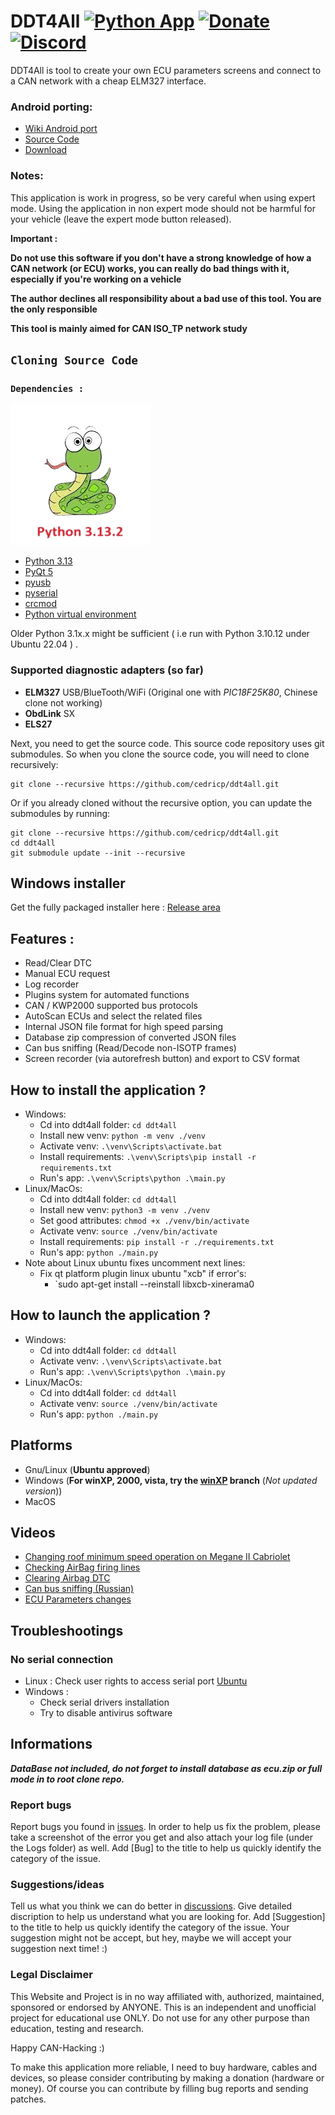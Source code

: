 # DDT4All [![Python App](https://github.com/cedricp/ddt4all/actions/workflows/python-app.yml/badge.svg)](https://github.com/cedricp/ddt4all/actions/workflows/python-app.yml) [![Donate](https://img.shields.io/badge/Donate-PayPal-green.svg)](https://www.paypal.com/cgi-bin/webscr?cmd=_donations&business=cedricpaille%40gmail%2ecom&lc=CY&item_name=codetronic&currency_code=EUR&bn=PP%2dDonationsBF%3abtn_donateCC_LG%2egif%3aNonHosted) [![Discord](https://img.shields.io/discord/1117970325267820675?label=Discord&style=flat-square)](https://discord.gg/cBqDh9bTHP)

DDT4All is tool to create your own ECU parameters screens and connect to a CAN network with a cheap ELM327 interface.


### Android porting: 
  - [Wiki Android port](https://github.com/cedricp/ddt4all/wiki/Android-port)
  - [Source Code](https://github.com/cedricp/ecutweaker)
  - [Download](https://github.com/cedricp/ddt4all/releases)

### Notes:
This application is work in progress, so be very careful when using expert mode.
Using the application in non expert mode should not be harmful for your vehicle (leave the expert mode button released).

**Important :**

**Do not use this software if you don't have a strong knowledge of how a CAN network (or ECU) works, you can really do bad things with it, especially if you're working on a vehicle**

**The author declines all responsibility about a bad use of this tool. You are the only responsible**

**This tool is mainly aimed for CAN ISO_TP network study**

## `Cloning Source Code`
### `Dependencies :`
![python_3.13.x](ddt4all_data/icons/Python-3-13-2-new.png)
* [Python 3.13](https://www.python.org/downloads/release/python-3132/) 
* [PyQt 5](https://pypi.org/project/PyQt5/)
* [pyusb](https://pypi.org/project/pyusb/)
* [pyserial](https://pypi.org/project/pyserial/)
* [crcmod](https://pypi.org/project/crcmod/)
* [Python virtual environment](https://gist.github.com/dreamorosi/e2947827e5de92b69df68c88475eba38)

Older Python 3.1x.x might be sufficient ( i.e run with Python 3.10.12 under Ubuntu 22.04 )
.
### Supported diagnostic adapters (so far)

* **ELM327** USB/BlueTooth/WiFi (Original one with _PIC18F25K80_, Chinese clone not working)
* **ObdLink** SX
* **ELS27**

Next, you need to get the source code.  This source code repository uses git submodules. So when you clone the source code, you will need to clone recursively:

```
git clone --recursive https://github.com/cedricp/ddt4all.git
```

Or if you already cloned without the recursive option, you can update the submodules by running:

```
git clone --recursive https://github.com/cedricp/ddt4all.git
cd ddt4all
git submodule update --init --recursive
```

## Windows installer

Get the fully packaged installer here : [Release area](https://github.com/cedricp/ddt4all/releases)

## Features :

* Read/Clear DTC
* Manual ECU request
* Log recorder
* Plugins system for automated functions
* CAN / KWP2000 supported bus protocols
* AutoScan ECUs and select the related files
* Internal JSON file format for high speed parsing
* Database zip compression of converted JSON files
* Can bus sniffing (Read/Decode non-ISOTP frames)
* Screen recorder (via autorefresh button) and export to CSV format

## How to install the application ?
- Windows:
  - Cd into ddt4all folder: `cd ddt4all`
  - Install new venv: `python -m venv ./venv`
  - Activate venv: `.\venv\Scripts\activate.bat`
  - Install requirements: `.\venv\Scripts\pip install -r requirements.txt`
  - Run's app: `.\venv\Scripts\python .\main.py`
- Linux/MacOs:
  - Cd into ddt4all folder: `cd ddt4all`
  - Install new venv: `python3 -m venv ./venv`
  - Set good attributes: `chmod +x ./venv/bin/activate`
  - Activate venv: `source ./venv/bin/activate`
  - Install requirements: `pip install -r ./requirements.txt`
  - Run's app: `python ./main.py`
- Note about Linux ubuntu fixes uncomment next lines:
  - Fix qt platform plugin linux ubuntu "xcb" if error's:
    - `sudo apt-get install --reinstall libxcb-xinerama0

## How to launch the application ?
- Windows:
  - Cd into ddt4all folder: `cd ddt4all`
  - Activate venv: `.\venv\Scripts\activate.bat`
  - Run's app: `.\venv\Scripts\python .\main.py`
- Linux/MacOs:
  - Cd into ddt4all folder: `cd ddt4all`
  - Activate venv: `source ./venv/bin/activate`
  - Run's app: `python ./main.py`

## Platforms

* Gnu/Linux (**Ubuntu approved**)
* Windows (**For winXP, 2000, vista, try the [winXP](https://github.com/cedricp/ddt4all/tree/winXP) branch** (_Not updated version_))
* MacOS

## Videos

* [Changing roof minimum speed operation on Megane II Cabriolet](https://www.youtube.com/watch?v=6oiXV1Srg7E)
* [Checking AirBag firing lines](https://www.youtube.com/watch?v=zTiqUaWeuT0)
* [Clearing Airbag DTC](https://www.youtube.com/watch?v=oQ3WcKlsvrw)
* [Can bus sniffing (Russian)](https://www.youtube.com/watch?v=SjDC7fUMWmg)
* [ECU Parameters changes](https://www.youtube.com/watch?v=i9VkErEpoDE)

## Troubleshootings

### No serial connection

* Linux : Check user rights to access serial port [Ubuntu](https://askubuntu.com/questions/58119/changing-permissions-on-serial-port)
* Windows :
  * Check serial drivers installation
  * Try to disable antivirus software

## Informations

**_DataBase not included, do not forget to install database as ecu.zip or full mode in to root clone repo._**

### Report bugs
Report bugs you found in [issues](https://github.com/cedricp/ddt4all/issues).
In order to help us fix the problem, please take a screenshot of the error you get and also attach your log file (under the Logs folder) as well. Add [Bug] to the title to help us quickly identify the category of the issue.

### Suggestions/ideas
Tell us what you think we can do better in [discussions](https://github.com/cedricp/ddt4all/discussions).
Give detailed discription to help us understand what you are looking for. Add [Suggestion] to the title to help us quickly identify the category of the issue. Your suggestion might not be accept, but hey, maybe we will accept your suggestion next time! :)

### Legal Disclaimer
This Website and Project is in no way affiliated with, authorized, maintained, sponsored or endorsed by ANYONE. This is an independent and unofficial project for educational use ONLY. Do not use for any other purpose than education, testing and research.


Happy CAN-Hacking :)

To make this application more reliable, I need to buy hardware, cables and devices, so please consider contributing by making a donation (hardware or money). Of course you can contribute by filling bug reports and sending patches.
